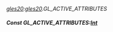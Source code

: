 _[gles20](../../modules/gles20/gles20-module.md):[gles20](../../modules/gles20/gles20-module.md).GL\_ACTIVE\_ATTRIBUTES_
##### Const GL\_ACTIVE\_ATTRIBUTES:[Int](../../modules/wonkey/wonkey-types-int.md)
